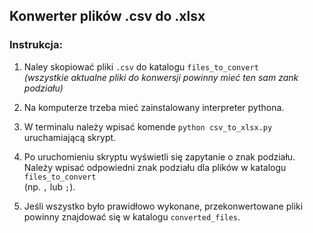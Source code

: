 Konwerter plików .csv do .xlsx
--------------------------------

### Instrukcja:

1. Naley skopiować pliki `.csv` do katalogu `files_to_convert` \
   _(wszystkie aktualne pliki do konwersji powinny mieć ten sam zank podziału)_
   
2. Na komputerze trzeba mieć zainstalowany interpreter pythona.
3. W terminalu należy wpisać komende `python csv_to_xlsx.py` uruchamiającą skrypt.
4. Po uruchomieniu skryptu wyświetli się zapytanie o znak podziału. \
   Należy wpisać odpowiedni znak podziału dla plików w katalogu `files_to_convert` \
   (np. `,` lub `;`).
   
5. Jeśli wszystko było prawidłowo wykonane, przekonwertowane pliki \
   powinny znajdować się w katalogu `converted_files`.